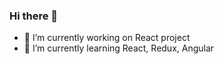 ### Hi there 👋

- 🔭 I’m currently working on React project
- 🌱 I’m currently learning React, Redux, Angular
<!--- 👯 I’m looking to collaborate on ...
- 🤔 I’m looking for help with ...
- 💬 Ask me about ...
- 📫 How to reach me: ...
- 😄 Pronouns: ...
- ⚡ Fun fact: ...
--> 
<!--
**MykhailoKibkalo/MykhailoKibkalo** is a ✨ _special_ ✨ repository because its `README.md` (this file) appears on your GitHub profil
